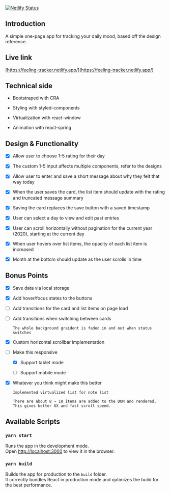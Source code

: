 [![Netlify Status](https://api.netlify.com/api/v1/badges/d4c3f20a-11aa-4762-bbe1-e2f956352726/deploy-status)](https://app.netlify.com/sites/mystifying-newton-1d6269/deploys)

## Introduction
A simple one-page app for tracking your daily mood, based off the design reference.

## Live link

[https://feeling-tracker.netlify.app/](https://feeling-tracker.netlify.app/)


## Technical side
- Bootstraped with CRA

- Styling with styled-components

- Virtualization with react-window

- Animation with react-spring

## Design & Functionality

- [x] Allow user to choose 1-5 rating for their day

- [x] The custom 1-5 input affects multiple components, refer to the designs

- [x] Allow user to enter and save a short message about why they felt that way today

- [x] When the user saves the card, the list item should update with the rating and truncated message summary

- [x] Saving the card replaces the save button with a saved timestamp

- [x] User can select a day to view and edit past entries

- [x] User can scroll horizontally without pagination for the current year (2020), starting at the current day

- [x] When user hovers over list items, the opacity of each list item is increased

- [x] Month at the bottom should update as the user scrolls in time

## Bonus Points

- [x] Save data via local storage

- [x] Add hover/focus states to the buttons

- [ ] Add transitions for the card and list items on page load

- [ ] Add transitions when switching between cards
      
      The whole background graident is faded in and out when status switches

- [x] Custom horizontal scrollbar implementation

- [ ] Make this responsive
  - [x] Support tablet mode
  - [ ] Support mobile mode
      

- [x] Whatever you think might make this better
      
      Implemented virtualized list for note list
     
      There are about 8 ~ 10 items are added to the DOM and rendered. This gives better UX and fast scroll speed.

## Available Scripts

### `yarn start`

Runs the app in the development mode.<br />
Open [http://localhost:3000](http://localhost:3000) to view it in the browser.

### `yarn build`

Builds the app for production to the `build` folder.<br />
It correctly bundles React in production mode and optimizes the build for the best performance.
